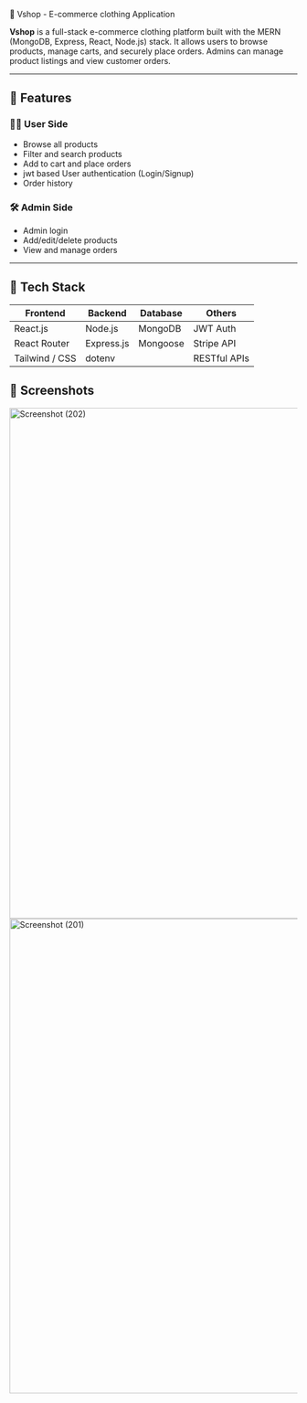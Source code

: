 🛒 Vshop - E-commerce clothing Application

**Vshop** is a full-stack e-commerce clothing platform built with the MERN (MongoDB, Express, React, Node.js) stack. 
It allows users to browse products, manage carts, and securely place orders.
Admins can manage product listings and view customer orders.

---

## 🚀 Features

### 🧑‍💻 User Side
- Browse all products
- Filter and search products
- Add to cart and place orders
- jwt based User authentication (Login/Signup) 
- Order history

### 🛠️ Admin Side
- Admin login
- Add/edit/delete products
- View and manage orders

---

## 🧰 Tech Stack

| Frontend        | Backend       | Database  | Others         |
|-----------------|---------------|-----------|----------------|
| React.js        | Node.js       | MongoDB   | JWT Auth       |
| React Router    | Express.js    | Mongoose  | Stripe API     |
| Tailwind / CSS  | dotenv        |           | RESTful APIs   |



## 📸 Screenshots
<img width="1920" height="894" alt="Screenshot (202)" src="https://github.com/user-attachments/assets/75ec4d56-0587-4c07-a308-858a166588d2" />
<img width="1920" height="831" alt="Screenshot (201)" src="https://github.com/user-attachments/assets/96803687-3d94-48f2-a44d-2ad74b38fefb" />



